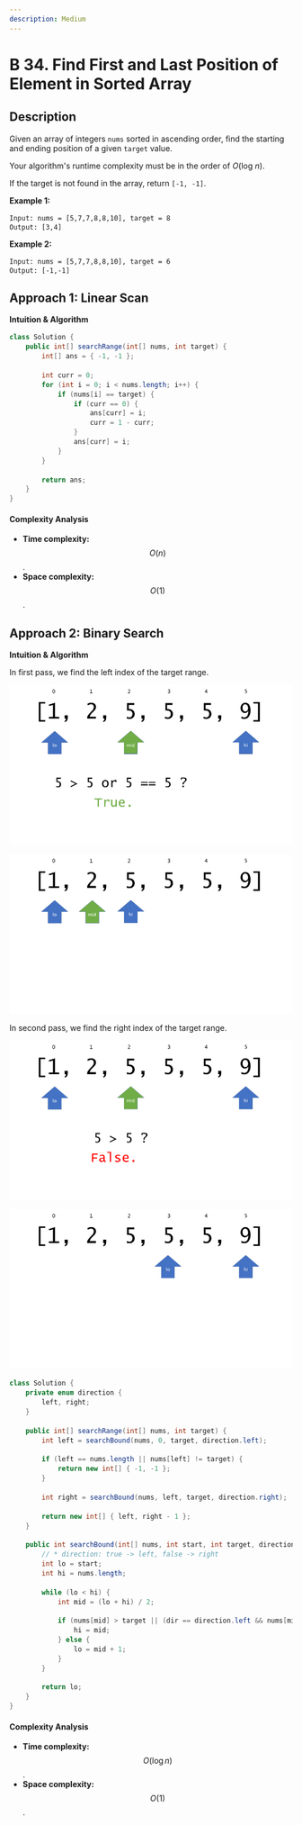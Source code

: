 ```yaml
---
description: Medium
---
```


# B 34. Find First and Last Position of Element in Sorted Array

## Description

Given an array of integers `nums` sorted in ascending order, find the starting and ending position of a given `target` value.

Your algorithm's runtime complexity must be in the order of _O_\(log _n_\).

If the target is not found in the array, return `[-1, -1]`.

**Example 1:**

```text
Input: nums = [5,7,7,8,8,10], target = 8
Output: [3,4]
```

**Example 2:**

```text
Input: nums = [5,7,7,8,8,10], target = 6
Output: [-1,-1]
```

## Approach 1: Linear Scan

**Intuition & Algorithm**

```java
class Solution {
    public int[] searchRange(int[] nums, int target) {
        int[] ans = { -1, -1 };

        int curr = 0;
        for (int i = 0; i < nums.length; i++) {
            if (nums[i] == target) {
                if (curr == 0) {
                    ans[curr] = i;
                    curr = 1 - curr;
                }
                ans[curr] = i;
            }
        }

        return ans;
    }
}
```

#### Complexity Analysis

* **Time complexity:** $$O(n)$$.
* **Space complexity:** $$O(1)$$.

## Approach 2: Binary Search

**Intuition & Algorithm**

In first pass, we find the left index of the target range.

![](../../../.gitbook/assets/image%20%2860%29.png)

![](../../../.gitbook/assets/image%20%2858%29.png)

In second pass, we find the right index of the target range.

![](../../../.gitbook/assets/image%20%2857%29.png)

![](../../../.gitbook/assets/image%20%2859%29.png)

```java
class Solution {
    private enum direction {
        left, right;
    }

    public int[] searchRange(int[] nums, int target) {
        int left = searchBound(nums, 0, target, direction.left);

        if (left == nums.length || nums[left] != target) {
            return new int[] { -1, -1 };
        }

        int right = searchBound(nums, left, target, direction.right);

        return new int[] { left, right - 1 };
    }

    public int searchBound(int[] nums, int start, int target, direction dir) {
        // * direction: true -> left, false -> right
        int lo = start;
        int hi = nums.length;

        while (lo < hi) {
            int mid = (lo + hi) / 2;

            if (nums[mid] > target || (dir == direction.left && nums[mid] == target)) {
                hi = mid;
            } else {
                lo = mid + 1;
            }
        }

        return lo;
    }
}
```

#### Complexity Analysis

* **Time complexity:** $$O(\log n)$$.
* **Space complexity:** $$O(1)$$.

